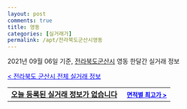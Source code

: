 ```yaml
---
layout: post
comments: true
title: 영동
categories: [실거래가]
permalink: /apt/전라북도군산시영동
---
```


2021년 09월 06일 기준, <a href="/apt/전라북도군산시">전라북도군산시</a> 영동 한달간 실거래 정보

<a style="color: blue;" href="/apt/전라북도군산시">< 전라북도 군산시 전체 실거래 정보</a>
<!---- start ---->
<table>
  <tr>
    <td colspan="4" style="font-weight: bold;"><a href="/apt/전라북도군산시영동{name_without_space}">오늘 등록된 실거래 정보가 없습니다</a> &nbsp;&nbsp;&nbsp; <a style="color: blue; font-size: smaller;" href="/apt/전라북도군산시영동{name_without_space}">면적별 최고가 ></a></td>
  </tr>
    
</table>
<!---- end ---->
    